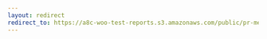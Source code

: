 ```yaml
---
layout: redirect
redirect_to: https://a8c-woo-test-reports.s3.amazonaws.com/public/pr-merge/40337/e2e/index.html
---
```


